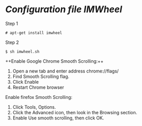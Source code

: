 # *Configuration file IMWheel*

Step 1

```
# apt-get install imwheel
```

Step 2

```
$ sh imwheel.sh
```


++Enable Google Chrome Smooth Scrolling:++

1. Open a new tab and enter address chrome://flags/
2. Find Smooth Scrolling flag.
3. Click Enable
4. Restart Chrome browser

Enable firefox Smooth Scrolling:

1. Click Tools, Options.
2. Click the Advanced icon, then look in the Browsing section.
3. Enable Use smooth scrolling, then click OK.
